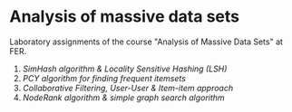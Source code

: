 # Analysis of massive data sets

Laboratory assignments of the course "Analysis of Massive Data Sets" at FER.

1. _SimHash algorithm & Locality Sensitive Hashing (LSH)_
2. _PCY algorithm for finding frequent itemsets_
3. _Collaborative Filtering, User-User & Item-item approach_
4. _NodeRank algorithm & simple graph search algorithm_
